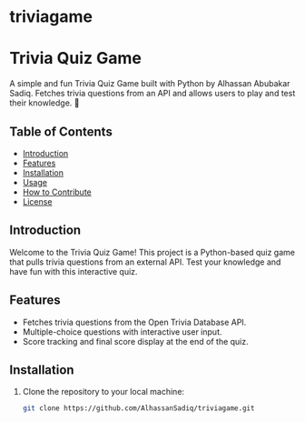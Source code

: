 # triviagame
# Trivia Quiz Game

A simple and fun Trivia Quiz Game built with Python by Alhassan Abubakar Sadiq. Fetches trivia questions from an API and allows users to play and test their knowledge. 🎉

## Table of Contents

- [Introduction](#introduction)
- [Features](#features)
- [Installation](#installation)
- [Usage](#usage)
- [How to Contribute](#how-to-contribute)
- [License](#license)

## Introduction

Welcome to the Trivia Quiz Game! This project is a Python-based quiz game that pulls trivia questions from an external API. Test your knowledge and have fun with this interactive quiz.

## Features

- Fetches trivia questions from the Open Trivia Database API.
- Multiple-choice questions with interactive user input.
- Score tracking and final score display at the end of the quiz.

## Installation

1. Clone the repository to your local machine:

   ```bash
   git clone https://github.com/AlhassanSadiq/triviagame.git
